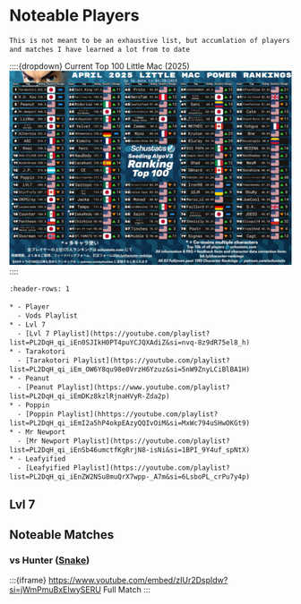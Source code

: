# Noteable Players

```{note}
This is not meant to be an exhaustive list, but accumlation of players and matches I have learned a lot from to date
```


::::{dropdown} Current Top 100 Little Mac (2025)
![2025 top little macs](./assets/2025_top_little_mac.jpg)
::::


```{list-table}
:header-rows: 1

* - Player
  - Vods Playlist
* - Lvl 7
  - [Lvl 7 Playlist](https://youtube.com/playlist?list=PL2DqH_qi_iEn0SJIkH0PT4puYCJQXAdiZ&si=nvq-8z9dR75el8_h)
* - Tarakotori
  - [Tarakotori Playlist](https://youtube.com/playlist?list=PL2DqH_qi_iEm_OW6Y8qu98e0VrzH6Yzuz&si=5nW9ZnyLCiBlBA1H)
* - Peanut
  - [Peanut Playlist](https://www.youtube.com/playlist?list=PL2DqH_qi_iEmDKz8kzlRjnaHVyR-Zda2p)
* - Poppin
  - [Poppin Playlist](hhttps://youtube.com/playlist?list=PL2DqH_qi_iEmI2a5hP4okpEAzyQQIvOiM&si=MxWc794uSHwOKGt9)
* - Mr Newport
  - [Mr Newport Playlist](https://youtube.com/playlist?list=PL2DqH_qi_iEnSb46umctfKgRrjN8-isNi&si=1BPI_9Y4uf_spNtX)
* - Leafyified
  - [Leafyified Playlist](https://youtube.com/playlist?list=PL2DqH_qi_iEnZW2NSu8muQrX7wpp-_A7m&si=6LsboPL_crPu7y4p)
```

## Lvl 7

## Noteable Matches

### vs Hunter ([Snake](#snake))

:::{iframe} https://www.youtube.com/embed/zIUr2DspIdw?si=jWmPmuBxEIwySERU
Full Match
:::